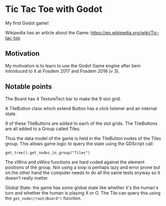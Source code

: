 # Tic Tac Toe with Godot

My first Godot game!

[Screenshot]: https://github.com/richardeigenmann/Godot-TicTacToe/Screenshots/Screenshot.png

Wikipedia has an article about the Game: https://en.wikipedia.org/wiki/Tic-tac-toe

## Motivation

My motivation is to learn to use the Godot Game engine after bein introduced to
it at Fosdem 2017 and Fosdem 2018 (v 3).

## Notable points

The Board has 4 TextureTect bar to make the 9 slot grid.

A TileButton class which extend Button has a click listener and an internal 
state.

9 of these TileButtons are added to each of the slot grids. The TileButtons are 
all added to a Group called Tiles.

Thus the data model of the game is held in the TileButton nodes of the Tiles 
group. This allows game logic to query the state using the GDScript call:

```GDScript
get_tree().get_nodes_in_group("Tiles")
```

The xWins and oWins functions are hard coded against the element positions of
the group. Not using a loop is perhaps lazy and error prone but on the other hand 
the computer needs to do all the same tests anyway so it doesn't really matter.

Global State: the game has some global state like whether it's the human's turn 
and whether the human is playing X or O. The Tile can query this using the 
`get_node(/root/Board")` function.



